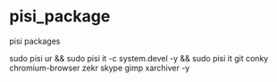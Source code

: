 pisi_package
============

pisi packages


 
sudo pisi ur && sudo pisi it -c system.devel -y && sudo pisi it git conky chromium-browser zekr skype gimp xarchiver -y 
